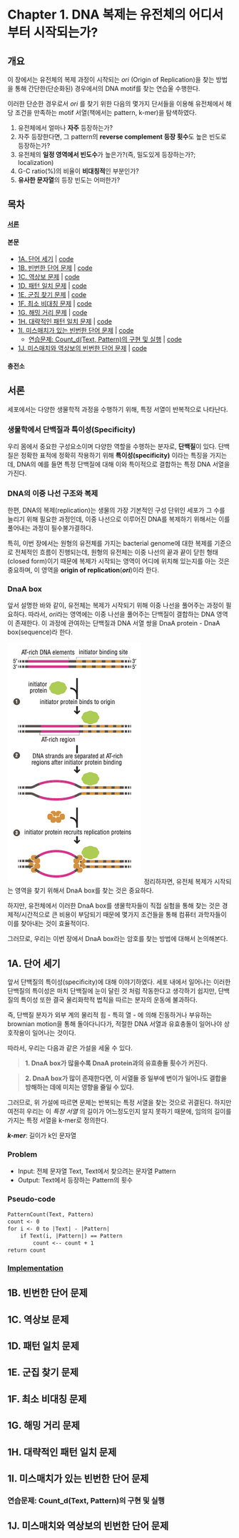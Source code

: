 # Chapter 1. DNA 복제는 유전체의 어디서부터 시작되는가?
## 개요
이 장에서는 유전체의 복제 과정이 시작되는 *ori* (Origin of Replication)을 찾는 방법을 통해 간단한(단순화된) 경우에서의 DNA motif를 찾는 연습울 수행한다.

이러한 단순한 경우로서 *ori* 를 찾기 위한 다음의 몇가지 단서들을 이용해 유전체에서 해당 조건을 만족하는 motif 서열(책에서는 pattern, k-mer)을 탐색하였다.

1. 유전체에서 얼마나 **자주** 등장하는가?
2. 자주 등장한다면, 그 pattern의 **reverse complement 등장 횟수**도 높은 빈도로 등장하는가?
3. 유전체의 **일정 영역에서 빈도수**가 높은가?(즉, 밀도있게 등장하는가?; localization)
4. G-C ratio(%)의 비율이 **비대칭적**인 부분인가?
5. **유사한 문자열**의 등장 빈도는 어떠한가?

## 목차
 #### [서론](#서론)
 #### 본문
 - [1A. 단어 세기](#1a-단어-세기) | [code](./1A.%20PatternCount.py)
 - [1B. 빈번한 단어 문제](#1b-빈번한-단어-문제) | [code](./1B.%20FrequentWords.py)
 - [1C. 역상보 문제](#1c-역상보-문제) | [code](./1C.%20ReverseComplement.py)
 - [1D. 패턴 일치 문제](#1d-패턴-일치-문제) | [code](./1D.%20PatternOccurrence.py)
 - [1E. 군집 찾기 문제](#1e-군집-찾기-문제) | [code](./1E.%20FindClumps.py)
 - [1F. 최소 비대칭 문제](#1f-최소-비대칭-문제) | [code](./1F.%20MinimizeSkew.py)
 - [1G. 해밍 거리 문제](#1g-해밍-거리-문제) | [code](./1G.%20HammingDistance.py)
 - [1H. 대략적인 패턴 일치 문제](#1h-대략적인-패턴-일치-문제) | [code](./1H.%20NäivePatternMatiching.py)
 - [1I. 미스매치가 있는 빈번한 단어 문제](#1i-미스매치가-있는-빈번한-단어-문제) | [code](./1I.%20MostFrequentPseudoPattern.py)
     - [연습문제: Count_d(Text, Pattern)의 구현 및 실행](#연습문제-count_dtext-pattern의-구현-및-실행) | [code](./1I-Ex.%20ApproximatePatternCount.py)
 - [1J. 미스매치와 역상보의 빈번한 단어 문제](#1j-미스매치와-역상보의-빈번한-단어-문제) | [code](./1J.%20MostFrequentPseudoPatternwithComplements.py)

#### 충전소


## 서론
세포에서는 다양한 생물학적 과정을 수행하기 위해, 특정 서열이 반복적으로 나타난다.

### 생물학에서 단백질과 특이성(Specificity)
우리 몸에서 중요한 구성요소이며 다양한 역할을 수행하는 분자로, **단백질**이 있다. 단백질은 정확한 표적에 정확히 작용하기 위해 **특이성(specificity)** 이라는 특징을 가지는데, DNA의 예를 들면 특정 단백질에 대해 이와 특이적으로 결합하는 특정 DNA 서열을 가진다. 

### DNA의 이중 나선 구조와 복제
한편, DNA의 복제(replication)는 생물의 가장 기본적인 구성 단위인 세포가 그 수를 늘리기 위해 필요한 과정인데, 이중 나선으로 이루어진 DNA를 복제하기 위해서는 이를 풀어내는 과정이 필수불가결하다. 

특히, 이번 장에서는 원형의 유전체를 가지는 bacterial genome에 대한 복제를 기준으로 전체적인 흐름이 진행되는데, 원형의 유전체는 이중 나선의 끝과 끝이 닫힌 형태(closed form)이기 때문에 복제가 시작되는 영역이 어디에 위치해 있는지를 아는 것은 중요하며, 이 영역을 **origin of replication**(***ori***)이라 한다.

### DnaA box
앞서 설명한 바와 같이, 유전체는 복제가 시작되기 위해 이중 나선을 풀어주는 과정이 필요하다. 따라서, *ori*라는 영역에는 이중 나선을 풀어주는 단백질이 결합하는 DNA 영역이 존재한다. 이 과정에 관여하는 단백질과 DNA 서열 쌍을 DnaA protein - DnaA box(sequence)라 한다.

<img src="https://github.com/mulatta/Bioinforamtics-Algorithm-practice/blob/main/images/Chapter%201/DnaA%20box.png" width="298" height="541"/>

<img>
정리하자면, 유전체 복제가 시작되는 영역을 찾기 위해서 DnaA box를 찾는 것은 중요하다.

하지만, 유전체에서 이러한 DnaA box를 생물학자들이 직접 실험을 통해 찾는 것은 경제적/시간적으로 큰 비용이 부담되기 때문에 몇가지 조건들을 통해 컴퓨터 과학자들이 이를 찾아내는 것이 효율적이다.

그러므로, 우리는 이번 장에서 DnaA box라는 암호를 찾는 방법에 대해서 논의해본다.

## 1A. 단어 세기
앞서 단백질의 특이성(specificity)에 대해 이야기하였다. 세포 내에서 일어나는 이러한 단백질의 특이성은 마치 단백질에 눈이 달린 것 처럼 작동한다고 생각하기 쉽지만, 단백질의 특이성 또한 결국 물리화학적 법칙을 따르는 분자의 운동에 불과하다.

즉, 단백질 분자가 외부 계의 물리적 힘 - 특히 열 - 에 의해 진동하거나 부유하는 brownian motion을 통해 돌아다니다가, 적절한 DNA 서열과 유효충돌이 일어나야 상호작용이 일어나는 것이다. 

따라서, 우리는 다음과 같은 가설을 세울 수 있다. 
> **1. DnaA box가 많을수록 DnaA protein과의 유효충돌 횟수가 커진다.**

> **2. DnaA box가 많이 존재한다면, 이 서열들 중 일부에 변이가 일어나도 결합을 방해하는 데에 미치는 영향을 줄일 수 있다.**

그러므로, 위 가설에 따르면 문제는 반복되는 특정 서열을 찾는 것으로 귀결된다.
하지만 여전히 우리는 이 *특정 서열* 의 길이가 어느정도인지 알지 못하기 때문에, 임의의 길이를 가지는 특정 서열을 k-mer로 정의한다.

 ***k-mer***: 길이가 k인 문자열

### Problem
- Input: 전체 문자열 Text, Text에서 찾으려는 문자열 Pattern
- Output: Text에서 등장하는 Pattern의 횟수

### Pseudo-code
```
PatternCount(Text, Pattern)
count <- 0
for i <- 0 to |Text| - |Pattern|
    if Text(i, |Pattern|) == Pattern
        count <-- count + 1
return count
```

### [Implementation](./1A.%20PatternCount.py)

## 1B. 빈번한 단어 문제

## 1C. 역상보 문제

## 1D. 패턴 일치 문제

## 1E. 군집 찾기 문제

## 1F. 최소 비대칭 문제

## 1G. 해밍 거리 문제

## 1H. 대략적인 패턴 일치 문제

## 1I. 미스매치가 있는 빈번한 단어 문제

### 연습문제: Count_d(Text, Pattern)의 구현 및 실행

## 1J. 미스매치와 역상보의 빈번한 단어 문제

